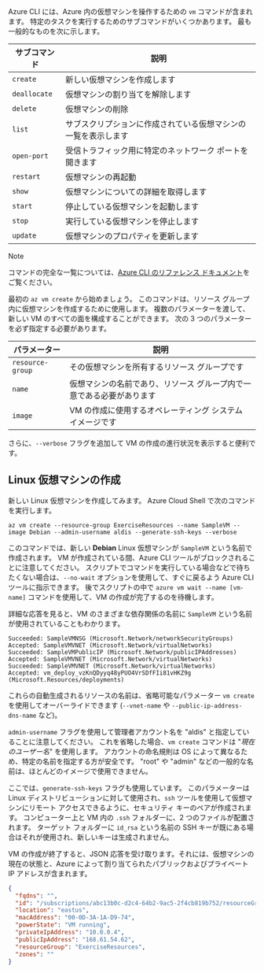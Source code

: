 Azure CLI には、Azure 内の仮想マシンを操作するための `vm` コマンドが含まれます。 特定のタスクを実行するためのサブコマンドがいくつかあります。 最も一般的なものを次に示します。

| サブコマンド | 説明 |
|-------------|-------------|
| `create`    | 新しい仮想マシンを作成します |
| `deallocate` | 仮想マシンの割り当てを解除します |
| `delete` | 仮想マシンの削除 |
| `list` | サブスクリプションに作成されている仮想マシンの一覧を表示します |
| `open-port` | 受信トラフィック用に特定のネットワーク ポートを開きます |
| `restart` | 仮想マシンの再起動 |
| `show` | 仮想マシンについての詳細を取得します |
| `start` | 停止している仮想マシンを起動します |
| `stop` | 実行している仮想マシンを停止します |
| `update` | 仮想マシンのプロパティを更新します |

> [!NOTE]
> コマンドの完全な一覧については、[Azure CLI のリファレンス ドキュメント](https://docs.microsoft.com/cli/azure/reference-index?view=azure-cli-latest)をご覧ください。

最初の `az vm create` から始めましょう。 このコマンドは、リソース グループ内に仮想マシンを作成するために使用します。 複数のパラメーターを渡して、新しい VM のすべての面を構成することができます。 次の 3 つのパラメーターを必ず指定する必要があります。

| パラメーター | 説明 |
|-----------|-------------|
| `resource-group` | その仮想マシンを所有するリソース グループです |
| `name` | 仮想マシンの名前であり、リソース グループ内で一意である必要があります |
| `image` | VM の作成に使用するオペレーティング システム イメージです |

さらに、`--verbose` フラグを追加して VM の作成の進行状況を表示すると便利です。 

## <a name="create-a-linux-virtual-machine"></a>Linux 仮想マシンの作成

新しい Linux 仮想マシンを作成してみます。 Azure Cloud Shell で次のコマンドを実行します。

```azurecli
az vm create --resource-group ExerciseResources --name SampleVM --image Debian --admin-username aldis --generate-ssh-keys --verbose 
```

このコマンドでは、新しい **Debian** Linux 仮想マシンが `SampleVM` という名前で作成されます。 VM が作成されている間、Azure CLI ツールがブロックされることに注意してください。 スクリプトでコマンドを実行している場合などで待ちたくない場合は、`--no-wait` オプションを使用して、すぐに戻るよう Azure CLI ツールに指示できます。 後でスクリプトの中で `azure vm wait --name [vm-name]` コマンドを使用して、VM の作成が完了するのを待機します。

詳細な応答を見ると、VM のさまざまな依存関係の名前に `SampleVM` という名前が使用されていることもわかります。

```
Succeeded: SampleVMNSG (Microsoft.Network/networkSecurityGroups)
Accepted: SampleVMVNET (Microsoft.Network/virtualNetworks)
Succeeded: SampleVMPublicIP (Microsoft.Network/publicIPAddresses)
Accepted: SampleVMVNET (Microsoft.Network/virtualNetworks)
Succeeded: SampleVMVNET (Microsoft.Network/virtualNetworks)
Accepted: vm_deploy_vzKnQDyyq48yPUO4VrSDfFIi81vHKZ9g (Microsoft.Resources/deployments)
```

これらの自動生成されるリソースの名前は、省略可能なパラメーター `vm create` を使用してオーバーライドできます (`--vnet-name` や `--public-ip-address-dns-name` など)。

`admin-username` フラグを使用して管理者アカウント名を "aldis" と指定していることに注意してください。 これを省略した場合、`vm create` コマンドは "_現在のユーザー名_" を使用します。 アカウントの命名規則は OS によって異なるため、特定の名前を指定する方が安全です。 "root" や "admin" などの一般的な名前は、ほとんどのイメージで使用できません。

ここでは、`generate-ssh-keys` フラグも使用しています。 このパラメーターは Linux ディストリビューションに対して使用され、`ssh` ツールを使用して仮想マシンにリモート アクセスできるように、セキュリティ キーのペアが作成されます。 コンピューター上と VM 内の `.ssh` フォルダーに、2 つのファイルが配置されます。 ターゲット フォルダーに `id_rsa` という名前の SSH キーが既にある場合はそれが使用され、新しいキーは生成されません。

VM の作成が終了すると、JSON 応答を受け取ります。それには、仮想マシンの現在の状態と、Azure によって割り当てられたパブリックおよびプライベート IP アドレスが含まれます。

```json
{
  "fqdns": "",
  "id": "/subscriptions/abc13b0c-d2c4-64b2-9ac5-2f4cb819b752/resourceGroups/ExerciseResources/providers/Microsoft.Compute/virtualMachines/SampleVM",
  "location": "eastus",
  "macAddress": "00-0D-3A-1A-D9-74",
  "powerState": "VM running",
  "privateIpAddress": "10.0.0.4",
  "publicIpAddress": "168.61.54.62",
  "resourceGroup": "ExerciseResources",
  "zones": ""
}
```

